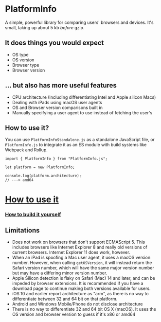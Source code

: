 # PlatformInfo
A simple, powerful library for comparing users' browsers and devices. It's small, taking up about 5 kb *before* gzip.

## It does things you would expect 
* OS type
* OS version
* Browser type
* Browser version

## ... but also has more useful features
* CPU architecture (Including differentiating Intel and Apple silicon Macs)
* Dealing with iPads using macOS user agents
* OS and Browser version comparisons built in
* Manually specifying a user agent to use instead of fetching the user's

## How to use it?
You can use `PlatformInfoStandalone.js` as a standalone JavaScript file, or `PlatformInfo.js` to integrate it as an ES module with build systems like Webpack and Rollup.

```
import { PlatformInfo } from "PlatformInfo.js";

let platform = new PlatformInfo;

console.log(platform.architecture);
// ---> amd64
```

# [How to use it](https://github.com/dangeredwolf/PlatformInfo/blob/master/docs/api.md)
### [How to build it yourself](https://github.com/dangeredwolf/PlatformInfo/blob/master/docs/build.md)

## Limitations
* Does not work on browsers that don't support ECMAScript 5. This includes browsers like Internet Explorer 8 and really old versions of current browsers. Internet Explorer 11 does work, however. 
* When an iPad is spoofing a Mac user agent, it uses a macOS version number. However, when calling `getOSVersion`, it will instead return the Safari version number, which will have the same major version number but may have a differing minor version number.
* Apple Silicon detection is flaky on Safari (Mac) 14 and later, and can be impeded by browser extensions. It is recommended if you have a download page to continue making both versions available for users.
* iOS 10 and earlier report architecture as "arm", as there is no way to differentiate between 32 and 64 bit on that platform.
* Android and Windows Mobile/Phone do not disclose architecture 
* There is no way to differentiate 32 and 64 bit OS X (macOS). It uses the OS version and browser version to guess if it's x86 or amd64
